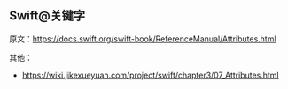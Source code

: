 ## Swift@关键字

原文：https://docs.swift.org/swift-book/ReferenceManual/Attributes.html

其他：

- https://wiki.jikexueyuan.com/project/swift/chapter3/07_Attributes.html

